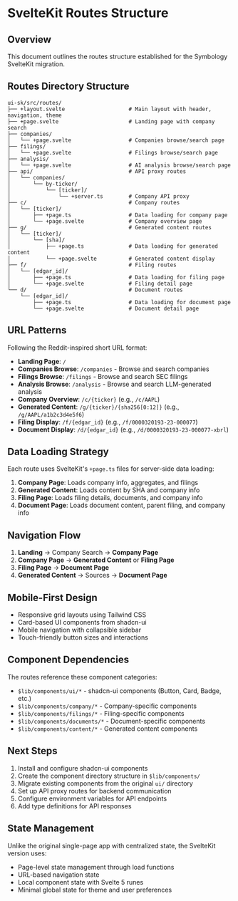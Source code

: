 # SvelteKit Routes Structure

## Overview
This document outlines the routes structure established for the Symbology SvelteKit migration.

## Routes Directory Structure

```
ui-sk/src/routes/
├── +layout.svelte                    # Main layout with header, navigation, theme
├── +page.svelte                      # Landing page with company search
├── companies/
│   └── +page.svelte                  # Companies browse/search page
├── filings/
│   └── +page.svelte                  # Filings browse/search page
├── analysis/
│   └── +page.svelte                  # AI analysis browse/search page
├── api/                              # API proxy routes
│   └── companies/
│       └── by-ticker/
│           └── [ticker]/
│               └── +server.ts        # Company API proxy
├── c/                                # Company routes
│   └── [ticker]/
│       ├── +page.ts                  # Data loading for company page
│       └── +page.svelte              # Company overview page
├── g/                                # Generated content routes
│   └── [ticker]/
│       └── [sha]/
│           ├── +page.ts              # Data loading for generated content
│           └── +page.svelte          # Generated content display
├── f/                                # Filing routes
│   └── [edgar_id]/
│       ├── +page.ts                  # Data loading for filing page
│       └── +page.svelte              # Filing detail page
└── d/                                # Document routes
    └── [edgar_id]/
        ├── +page.ts                  # Data loading for document page
        └── +page.svelte              # Document detail page
```

## URL Patterns

Following the Reddit-inspired short URL format:

- **Landing Page**: `/`
- **Companies Browse**: `/companies` - Browse and search companies
- **Filings Browse**: `/filings` - Browse and search SEC filings
- **Analysis Browse**: `/analysis` - Browse and search LLM-generated analysis
- **Company Overview**: `/c/{ticker}` (e.g., `/c/AAPL`)
- **Generated Content**: `/g/{ticker}/{sha256[0:12]}` (e.g., `/g/AAPL/a1b2c3d4e5f6`)
- **Filing Display**: `/f/{edgar_id}` (e.g., `/f/0000320193-23-000077`)
- **Document Display**: `/d/{edgar_id}` (e.g., `/d/0000320193-23-000077-xbrl`)

## Data Loading Strategy

Each route uses SvelteKit's `+page.ts` files for server-side data loading:

1. **Company Page**: Loads company info, aggregates, and filings
2. **Generated Content**: Loads content by SHA and company info
3. **Filing Page**: Loads filing details, documents, and company info
4. **Document Page**: Loads document content, parent filing, and company info

## Navigation Flow

1. **Landing** → Company Search → **Company Page**
2. **Company Page** → **Generated Content** or **Filing Page**
3. **Filing Page** → **Document Page**
4. **Generated Content** → Sources → **Document Page**

## Mobile-First Design

- Responsive grid layouts using Tailwind CSS
- Card-based UI components from shadcn-ui
- Mobile navigation with collapsible sidebar
- Touch-friendly button sizes and interactions

## Component Dependencies

The routes reference these component categories:
- `$lib/components/ui/*` - shadcn-ui components (Button, Card, Badge, etc.)
- `$lib/components/company/*` - Company-specific components
- `$lib/components/filings/*` - Filing-specific components
- `$lib/components/documents/*` - Document-specific components
- `$lib/components/content/*` - Generated content components

## Next Steps

1. Install and configure shadcn-ui components
2. Create the component directory structure in `$lib/components/`
3. Migrate existing components from the original `ui/` directory
4. Set up API proxy routes for backend communication
5. Configure environment variables for API endpoints
6. Add type definitions for API responses

## State Management

Unlike the original single-page app with centralized state, the SvelteKit version uses:
- Page-level state management through load functions
- URL-based navigation state
- Local component state with Svelte 5 runes
- Minimal global state for theme and user preferences
